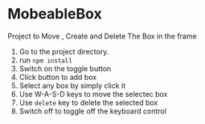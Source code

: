 # MobeableBox
Project to Move , Create and Delete  The Box in the frame
1. Go to the project directory.
2. run `npm install` 
4. Switch on the toggle button
5. Click button to add box
6. Select any box by simply click it
7. Use W-A-S-D keys to move the selectec box
8. Use `delete` key to delete the selected box
9. Switch off to toggle off the keyboard control
